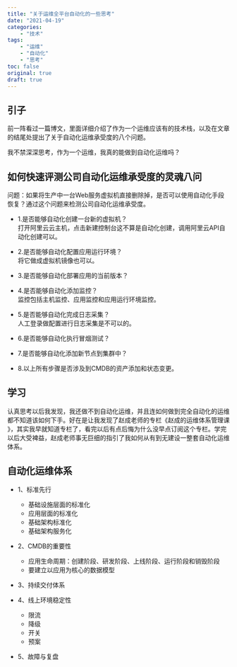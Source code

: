 ```yaml
---
title: "关于运维全平台自动化的一些思考"
date: "2021-04-19"
categories:
    - "技术"
tags:
    - "运维"
    - "自动化"
    - "思考"
toc: false
original: true
draft: true
---
```


## 引子

前一阵看过一篇博文，里面详细介绍了作为一个运维应该有的技术栈，以及在文章的结尾处提出了关于自动化运维承受度的八个问题。  

我不禁深深思考，作为一个运维，我真的能做到自动化运维吗？

##  如何快速评测公司自动化运维承受度的灵魂八问

问题：如果将生产中一台Web服务虚拟机直接删除掉，是否可以使用自动化手段恢复？通过这个问题来检测公司自动化运维承受度。

- 1.是否能够自动化创建一台新的虚拟机？  
    打开阿里云云主机，点击新建控制台这不算是自动化创建，调用阿里云API自动化创建可以。

- 2.是否能够自动化配置应用运行环境？  
    将它做成虚拟机镜像也可以。

- 3.是否能够自动化部署应用的当前版本？

- 4.是否能够自动化添加监控？  
    监控包括主机监控、应用监控和应用运行环境监控。

- 5.是否能够自动化完成日志采集？  
    人工登录做配置进行日志采集是不可以的。

- 6.是否能够自动化执行冒烟测试？

- 7.是否能够自动化添加新节点到集群中？

- 8.以上所有步骤是否涉及到CMDB的资产添加和状态变更。


##  学习

认真思考以后我发现，我还做不到自动化运维，并且连如何做到完全自动化的运维都不知道该如何下手。好在是让我发现了赵成老师的专栏《赵成的运维体系管理课
》，其实我早就知道专栏了，看完以后有点后悔为什么没早点订阅这个专栏。学完以后大受裨益，赵成老师事无巨细的指引了我如何从有到无建设一整套自动化运维体系。

## 自动化运维体系

- 1、标准先行
  - 基础设施层面的标准化
  - 应用层面的标准化
  - 基础架构标准化
  - 基础架构服务化

- 2、CMDB的重要性
  - 应用生命周期：创建阶段、研发阶段、上线阶段、运行阶段和销毁阶段
  - 要建立以应用为核心的数据模型

- 3、持续交付体系

- 4、线上环境稳定性
  - 限流
  - 降级
  - 开关
  - 预案

- 5、故障与复盘